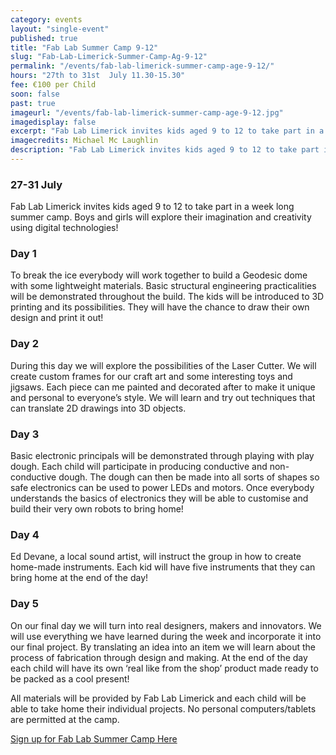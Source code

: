 ```yaml
---
category: events
layout: "single-event"
published: true
title: "Fab Lab Summer Camp 9-12"
slug: "Fab-Lab-Limerick-Summer-Camp-Ag-9-12"
permalink: "/events/fab-lab-limerick-summer-camp-age-9-12/"
hours: "27th to 31st  July 11.30-15.30"
fee: €100 per Child
soon: false
past: true
imageurl: "/events/fab-lab-limerick-summer-camp-age-9-12.jpg"
imagedisplay: false
excerpt: "Fab Lab Limerick invites kids aged 9 to 12 to take part in a week long summer camp. Boys and girls will explore their imagination and creativity using digital technologies!"
imagecredits: Michael Mc Laughlin
description: "Fab Lab Limerick invites kids aged 9 to 12 to take part in a week long summer camp. Boys and girls will explore their imagination and creativity using digital technologies!"
---
```






### 27-31 July

Fab Lab Limerick invites kids aged 9 to 12 to take part in a week long summer camp. Boys and girls will explore their imagination and creativity using digital technologies!

### Day 1

To break the ice everybody will work together to build a Geodesic dome with some lightweight materials. Basic structural engineering practicalities will be demonstrated throughout the build. The kids will be introduced to 3D printing and its possibilities. They will have the chance to draw their own design and print it out!

### Day 2

During this day we will explore the possibilities of the Laser Cutter. We will create custom frames  for our craft art and some interesting  toys and jigsaws.  Each piece can me painted and decorated after to make it unique and personal to everyone’s style.  We will learn and try out techniques that can translate 2D drawings into 3D objects.

### Day 3

Basic electronic principals will be demonstrated through playing with play dough. Each child will participate in producing conductive and non-conductive dough. The dough can then be made into all sorts of shapes so safe electronics can be used to power LEDs and motors. Once everybody understands the basics of electronics they will be able to customise and build their very own robots to bring home!

### Day 4

Ed Devane, a local sound artist, will instruct the group in how to create home-made instruments. Each kid will have five instruments that they can bring home at the end of the day!

### Day 5

On our final day we will turn into real designers, makers and innovators. We will use everything we have learned during the week and incorporate it into our final project. By translating an idea into an item we will learn about the process of fabrication through design and making. At the end of the day each child will have its own ‘real like from the shop’ product made ready to be packed as a cool present! 

All materials will be provided by Fab Lab Limerick and each child will be able to take home their individual projects. No personal computers/tablets are permitted at the camp.

[Sign up for Fab Lab Summer Camp Here](http://fablablimerick.ticketleap.com/fab-lab-limerick-summer-camp-age-9-12/)
